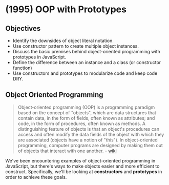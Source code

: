 # \(1995\) OOP with Prototypes

## Objectives

* Identify the downsides of object literal notation.
* Use constructor pattern to create multiple object instances.
* Discuss the basic premises behind object-oriented programming with prototypes in JavaScript.
* Define the difference between an instance and a class \(or constructor function\)
* Use constructors and prototypes to modularize code and keep code DRY.

## Object Oriented Programming

> Object-oriented programming \(OOP\) is a programming paradigm based on the concept of "objects", which are data structures that contain data, in the form of fields, often known as attributes; and code, in the form of procedures, often known as methods. A distinguishing feature of objects is that an object's procedures can access and often modify the data fields of the object with which they are associated \(objects have a notion of "this"\). In object-oriented programming, computer programs are designed by making them out of objects that interact with one another. - [wiki](http://en.wikipedia.org/wiki/Object-oriented_programming)

We've been encountering examples of object-oriented programming in JavaScript, but there's ways to make objects easier and more efficient to construct. Specifically, we'll be looking at **constructors** and **prototypes** in order to achieve these goals.

